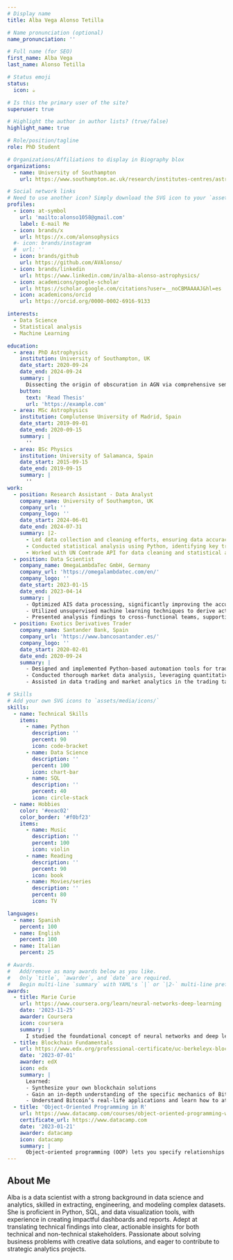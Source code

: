 ```yaml
---
# Display name
title: Alba Vega Alonso Tetilla

# Name pronunciation (optional)
name_pronunciation: ''

# Full name (for SEO)
first_name: Alba Vega
last_name: Alonso Tetilla

# Status emoji
status:
  icon: ☕️

# Is this the primary user of the site?
superuser: true

# Highlight the author in author lists? (true/false)
highlight_name: true

# Role/position/tagline
role: PhD Student

# Organizations/Affiliations to display in Biography blox
organizations:
  - name: University of Southampton
    url: https://www.southampton.ac.uk/research/institutes-centres/astronomy-group/people

# Social network links
# Need to use another icon? Simply download the SVG icon to your `assets/media/icons/` folder.
profiles:
  - icon: at-symbol
    url: 'mailto:alonso1058@gmail.com'
    label: E-mail Me
  - icon: brands/x
    url: https://x.com/alonsophysics
  #- icon: brands/instagram
  #  url: ''
  - icon: brands/github
    url: https://github.com/AVAlonso/
  - icon: brands/linkedin
    url: https://www.linkedin.com/in/alba-alonso-astrophysics/
  - icon: academicons/google-scholar
    url: https://scholar.google.com/citations?user=__noCBMAAAAJ&hl=es
  - icon: academicons/orcid
    url: https://orcid.org/0000-0002-6916-9133

interests:
  - Data Science
  - Statistical analysis
  - Machine Learning

education:
  - area: PhD Astrophysics
    institution: University of Southampton, UK
    date_start: 2020-09-24
    date_end: 2024-09-24
    summary: |
      Dissecting the origin of obscuration in AGN via comprehensive semi-analytic and semi-empirical orientation and evolutionary models. Supervised by [Prof Francesco Shankar](https://www.southampton.ac.uk/people/5xbhbs/professor-francesco-shankar). 
    button:
      text: 'Read Thesis'
      url: 'https://example.com'
  - area: MSc Astrophysics
    institution: Complutense University of Madrid, Spain
    date_start: 2019-09-01
    date_end: 2020-09-15
    summary: |
      ''
  - area: BSc Physics
    institution: University of Salamanca, Spain
    date_start: 2015-09-15
    date_end: 2019-09-15
    summary: |
      ''
work:
  - position: Research Assistant - Data Analyst
    company_name: University of Southampton, UK
    company_url: ''
    company_logo: ''
    date_start: 2024-06-01
    date_end: 2024-07-31
    summary: |2-
      - Led data collection and cleaning efforts, ensuring data accuracy and completeness for operational analysis.
      - Conducted statistical analysis using Python, identifying key trends and patterns to support strategic decisions in quality performance.
      - Worked with UN Comtrade API for data cleaning and statistical analysis of database data, including unsupervised Machine Learning.
  - position: Data Scientist
    company_name: OmegaLambdaTec GmbH, Germany
    company_url: 'https://omegalambdatec.com/en/'
    company_logo: ''
    date_start: 2023-01-15
    date_end: 2023-04-14
    summary: |
      - Optimized AIS data processing, significantly improving the accuracy of ETA predictions and contributing to cost savings.
      - Utilized unsupervised machine learning techniques to derive actionable insights, improving operational efficiency and reducing fuel consumption.
      - Presented analysis findings to cross-functional teams, supporting a data-centric decision-making culture.
  - position: Exotics Derivatives Trader
    company_name: Santander Bank, Spain
    company_url: 'https://www.bancosantander.es/'
    company_logo: ''
    date_start: 2020-02-01
    date_end: 2020-09-24
    summary: |
      - Designed and implemented Python-based automation tools for trading operations, reducing manual errors and improving task efficiency.
      - Conducted thorough market data analysis, leveraging quantitative models to optimize trading positions and identify profitable opportunities.
      - Assisted in data trading and market analytics in the trading table, overseeing market triggers and movements to calculate best stock, futures and exotics derivatives prices for the brokers.

# Skills
# Add your own SVG icons to `assets/media/icons/`
skills:
  - name: Technical Skills
    items:
      - name: Python
        description: ''
        percent: 90
        icon: code-bracket
      - name: Data Science
        description: ''
        percent: 100
        icon: chart-bar
      - name: SQL
        description: ''
        percent: 40
        icon: circle-stack
  - name: Hobbies
    color: '#eeac02'
    color_border: '#f0bf23'
    items:
      - name: Music
        description: ''
        percent: 100
        icon: violin
      - name: Reading
        description: ''
        percent: 90
        icon: book
      - name: Movies/series
        description: ''
        percent: 80
        icon: TV

languages:
  - name: Spanish
    percent: 100
  - name: English
    percent: 100
  - name: Italian
    percent: 25

# Awards.
#   Add/remove as many awards below as you like.
#   Only `title`, `awarder`, and `date` are required.
#   Begin multi-line `summary` with YAML's `|` or `|2-` multi-line prefix and indent 2 spaces below.
awards:
  - title: Marie Curie
    url: https://www.coursera.org/learn/neural-networks-deep-learning
    date: '2023-11-25'
    awarder: Coursera
    icon: coursera
    summary: |
      I studied the foundational concept of neural networks and deep learning. By the end, I was familiar with the significant technological trends driving the rise of deep learning; build, train, and apply fully connected deep neural networks; implement efficient (vectorized) neural networks; identify key parameters in a neural network’s architecture; and apply deep learning to your own applications.
  - title: Blockchain Fundamentals
    url: https://www.edx.org/professional-certificate/uc-berkeleyx-blockchain-fundamentals
    date: '2023-07-01'
    awarder: edX
    icon: edx
    summary: |
      Learned:
      - Synthesize your own blockchain solutions
      - Gain an in-depth understanding of the specific mechanics of Bitcoin
      - Understand Bitcoin’s real-life applications and learn how to attack and destroy Bitcoin, Ethereum, smart contracts and Dapps, and alternatives to Bitcoin’s Proof-of-Work consensus algorithm
  - title: 'Object-Oriented Programming in R'
    url: https://www.datacamp.com/courses/object-oriented-programming-with-s3-and-r6-in-r
    certificate_url: https://www.datacamp.com
    date: '2023-01-21'
    awarder: datacamp
    icon: datacamp
    summary: |
      Object-oriented programming (OOP) lets you specify relationships between functions and the objects that they can act on, helping you manage complexity in your code. This is an intermediate level course, providing an introduction to OOP, using the S3 and R6 systems. S3 is a great day-to-day R programming tool that simplifies some of the functions that you write. R6 is especially useful for industry-specific analyses, working with web APIs, and building GUIs.
---
```


## About Me

Alba is a data scientist with a strong background in data science and analytics, skilled in extracting, engineering, and modeling complex datasets. She is proficient in Python, SQL, and data visualization tools, with experience in creating impactful dashboards and reports. Adept at translating technical findings into clear, actionable insights for both technical and non-technical stakeholders. Passionate about solving business problems with creative data solutions, and eager to contribute to strategic analytics projects.

